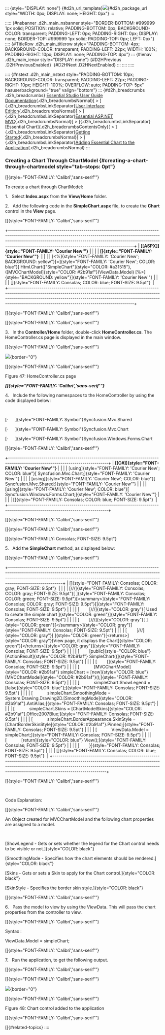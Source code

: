 ::: {style="DISPLAY: none"}
[](ms-xhelp:///?Id=d2h_url_template){#d2h_url_template}![](!package_url!){#d2h_package_url style="WIDTH: 0px; DISPLAY: none; HEIGHT: 0px"}
:::

::::: {#nsbanner .d2h_main_nsbanner style="BORDER-BOTTOM: #999999 1px solid; POSITION: relative; PADDING-BOTTOM: 0px; BACKGROUND-COLOR: transparent; PADDING-LEFT: 0px; PADDING-RIGHT: 0px; DISPLAY: none; BORDER-TOP: #999999 1px solid; PADDING-TOP: 0px; LEFT: 0px"}
:::: {#TitleRow .d2h_main_titlerow style="PADDING-BOTTOM: 4px; BACKGROUND-COLOR: transparent; PADDING-LEFT: 22px; WIDTH: 100%; PADDING-RIGHT: 10px; DISPLAY: none; PADDING-TOP: 4px"}
::: {#ienav .d2h_main_ienav style="DISPLAY: none"}
[](ms-xhelp:///?Id=29a40025-d817-403d-8ff4-d47d0ac3f692){#D2HPrevious .D2HPreviousEnabled}  [](ms-xhelp:///?Id=a0bc342e-ee22-4f98-bf60-2546481a9aea){#D2HNext .D2HNextEnabled}
:::
::::
:::::

:::: {#nstext .d2h_main_nstext style="PADDING-BOTTOM: 10px; BACKGROUND-COLOR: transparent; PADDING-LEFT: 22px; PADDING-RIGHT: 10px; HEIGHT: 100%; OVERFLOW: auto; PADDING-TOP: 5px" hasuserbackground="true" valign="bottom"}
::: {#d2h_breadcrumbs .d2h_breadcrumbs}
[Essential Studio User Guide Documentation](ms-xhelp:///?Id=12457748-09e3-4d74-a240-8e049cedf030){.d2h_breadcrumbsNormal}[ \> ]{.d2h_breadcrumbsLinkSeparator}[User Interface Edition](ms-xhelp:///?Id=c29296b7-531c-413b-a0ec-488ca1f7f669){.d2h_breadcrumbsNormal}[ \> ]{.d2h_breadcrumbsLinkSeparator}[Essential ASP.NET MVC](ms-xhelp:///?Id=4b14e7d1-65c4-4f67-b1aa-2c37709905a5){.d2h_breadcrumbsNormal}[ \> ]{.d2h_breadcrumbsLinkSeparator}[Essential Chart]{.d2h_breadcrumbsContentsOnly}[ \> ]{.d2h_breadcrumbsLinkSeparator}[Getting Started](ms-xhelp:///?Id=30fbb064-4c5c-425c-8c35-28b16d94c58d){.d2h_breadcrumbsNormal}[ \> ]{.d2h_breadcrumbsLinkSeparator}[Adding Essential Chart to the Application](ms-xhelp:///?Id=e0c4d55f-b8db-4833-b317-501af9caf88a){.d2h_breadcrumbsNormal}
:::

### Creating a Chart Through ChartModel {#creating-a-chart-through-chartmodel style="tab-stops: 0pt"}

[]{style="FONT-FAMILY: 'Calibri','sans-serif'"} 

To create a chart through ChartModel:

1.   Select **Index.aspx** from the **View/Home** folder.

2.   Add the following code in the **SimpleChart.aspx** file, to create the **Chart** control in the **View** page.

[]{style="FONT-FAMILY: 'Calibri','sans-serif'"} 

+---------------------------------------------------------------------------------------------------------------------------------------------------------------------------------------------------------------------------------------------------------------------------------------------------------+
| **[\[ASPX\]]{style="FONT-FAMILY: 'Courier New'"}**                                                                                                                                                                                                                                                      |
|                                                                                                                                                                                                                                                                                                         |
| **[]{style="FONT-FAMILY: 'Courier New'"}**                                                                                                                                                                                                                                                              |
|                                                                                                                                                                                                                                                                                                         |
| [\<%]{style="FONT-FAMILY: 'Courier New'; BACKGROUND: yellow"}[=]{style="FONT-FAMILY: 'Courier New'; COLOR: blue"}[ Html.Chart([\"SimpleChart\"]{style="COLOR: #a31515"},([MVCChartModel]{style="COLOR: #2b91af"})ViewData.Model) [%\>]{style="BACKGROUND: yellow"}]{style="FONT-FAMILY: 'Courier New'"} |
|                                                                                                                                                                                                                                                                                                         |
| []{style="FONT-FAMILY: Consolas; COLOR: blue; FONT-SIZE: 9.5pt"}                                                                                                                                                                                                                                        |
+---------------------------------------------------------------------------------------------------------------------------------------------------------------------------------------------------------------------------------------------------------------------------------------------------------+

[]{style="FONT-FAMILY: 'Calibri','sans-serif'"} 

[]{style="FONT-FAMILY: 'Calibri','sans-serif'"} 

3.   In the **Controller/Home** folder, double-click **HomeController.cs**. The HomeController.cs page is displayed in the main window.

[]{style="FONT-FAMILY: 'Calibri','sans-serif'"} 

![](ImagesExt/image69_55.png){border="0"}

[]{style="FONT-FAMILY: 'Calibri','sans-serif'"} 

Figure 47: HomeController.cs page

***[]{style="FONT-FAMILY: 'Calibri','sans-serif'"}*** 

4.   Include the following namespaces to the HomeController by using the code displayed below:

 

[·      ]{style="FONT-FAMILY: Symbol"}Syncfusion.Mvc.Shared

[·      ]{style="FONT-FAMILY: Symbol"}Syncfusion.Mvc.Chart

[·      ]{style="FONT-FAMILY: Symbol"}Syncfusion.Windows.Forms.Chart

[]{style="FONT-FAMILY: 'Calibri','sans-serif'"} 

+--------------------------------------------------------------------------------------------------------------------------------+
| **[\[C#\]]{style="FONT-FAMILY: 'Courier New'"}**                                                                               |
|                                                                                                                                |
| [using]{style="FONT-FAMILY: 'Courier New'; COLOR: blue"}[ Syncfusion.Mvc.Chart;]{style="FONT-FAMILY: 'Courier New'"}           |
|                                                                                                                                |
| [using]{style="FONT-FAMILY: 'Courier New'; COLOR: blue"}[ Syncfusion.Mvc.Shared;]{style="FONT-FAMILY: 'Courier New'"}          |
|                                                                                                                                |
| [using]{style="FONT-FAMILY: 'Courier New'; COLOR: blue"}[ Syncfusion.Windows.Forms.Chart;]{style="FONT-FAMILY: 'Courier New'"} |
|                                                                                                                                |
| []{style="FONT-FAMILY: Consolas; COLOR: blue; FONT-SIZE: 9.5pt"}                                                               |
+--------------------------------------------------------------------------------------------------------------------------------+

[]{style="FONT-FAMILY: 'Calibri','sans-serif'"} 

[]{style="FONT-FAMILY: 'Calibri','sans-serif'"} 

[]{style="FONT-FAMILY: Consolas; FONT-SIZE: 9.5pt"} 

5.   Add the **SimpleChart** method, as displayed below:

[]{style="FONT-FAMILY: 'Calibri','sans-serif'"} 

+---------------------------------------------------------------------------------------------------------------------------------------------------------------------------------------------------------------------------------------------------------------------+
| []{style="FONT-FAMILY: Consolas; COLOR: gray; FONT-SIZE: 9.5pt"}                                                                                                                                                                                                    |
|                                                                                                                                                                                                                                                                     |
| [///]{style="FONT-FAMILY: Consolas; COLOR: gray; FONT-SIZE: 9.5pt"}[ ]{style="FONT-FAMILY: Consolas; COLOR: green; FONT-SIZE: 9.5pt"}[\<summary\>]{style="FONT-FAMILY: Consolas; COLOR: gray; FONT-SIZE: 9.5pt"}[]{style="FONT-FAMILY: Consolas; FONT-SIZE: 9.5pt"} |
|                                                                                                                                                                                                                                                                     |
| [        [///]{style="COLOR: gray"}[ Used to create the simple chart ]{style="COLOR: green"}]{style="FONT-FAMILY: Consolas; FONT-SIZE: 9.5pt"}                                                                                                                      |
|                                                                                                                                                                                                                                                                     |
| [        [///]{style="COLOR: gray"}[ ]{style="COLOR: green"}[\</summary\>]{style="COLOR: gray"}]{style="FONT-FAMILY: Consolas; FONT-SIZE: 9.5pt"}                                                                                                                   |
|                                                                                                                                                                                                                                                                     |
| [        [///]{style="COLOR: gray"}[ ]{style="COLOR: green"}[\<returns\>]{style="COLOR: gray"}[View page, it displays the Chart]{style="COLOR: green"}[\</returns\>]{style="COLOR: gray"}]{style="FONT-FAMILY: Consolas; FONT-SIZE: 9.5pt"}                         |
|                                                                                                                                                                                                                                                                     |
| [        [public]{style="COLOR: blue"} [ActionResult]{style="COLOR: #2b91af"} SimpleChart()]{style="FONT-FAMILY: Consolas; FONT-SIZE: 9.5pt"}                                                                                                                       |
|                                                                                                                                                                                                                                                                     |
| [        {]{style="FONT-FAMILY: Consolas; FONT-SIZE: 9.5pt"}                                                                                                                                                                                                        |
|                                                                                                                                                                                                                                                                     |
| [            [MVCChartModel]{style="COLOR: #2b91af"} simpleChart = [new]{style="COLOR: blue"} [MVCChartModel]{style="COLOR: #2b91af"}();]{style="FONT-FAMILY: Consolas; FONT-SIZE: 9.5pt"}                                                                          |
|                                                                                                                                                                                                                                                                     |
| [            simpleChart.ShowLegend = [false]{style="COLOR: blue"};]{style="FONT-FAMILY: Consolas; FONT-SIZE: 9.5pt"}                                                                                                                                               |
|                                                                                                                                                                                                                                                                     |
| [            simpleChart.SmoothingMode = System.Drawing.Drawing2D.[SmoothingMode]{style="COLOR: #2b91af"}.AntiAlias;]{style="FONT-FAMILY: Consolas; FONT-SIZE: 9.5pt"}                                                                                              |
|                                                                                                                                                                                                                                                                     |
| [            simpleChart.Skins = [ChartModelSkins]{style="COLOR: #2b91af"}.Office2007Blue;]{style="FONT-FAMILY: Consolas; FONT-SIZE: 9.5pt"}                                                                                                                        |
|                                                                                                                                                                                                                                                                     |
| [            simpleChart.BorderAppearance.SkinStyle = [ChartBorderSkinStyle]{style="COLOR: #2b91af"}.Pinned;]{style="FONT-FAMILY: Consolas; FONT-SIZE: 9.5pt"}                                                                                                      |
|                                                                                                                                                                                                                                                                     |
| [            ViewData.Model = simpleChart;]{style="FONT-FAMILY: Consolas; FONT-SIZE: 9.5pt"}                                                                                                                                                                        |
|                                                                                                                                                                                                                                                                     |
| [            [return]{style="COLOR: blue"} View();]{style="FONT-FAMILY: Consolas; FONT-SIZE: 9.5pt"}                                                                                                                                                                |
|                                                                                                                                                                                                                                                                     |
| [        }]{style="FONT-FAMILY: Consolas; FONT-SIZE: 9.5pt"}                                                                                                                                                                                                        |
|                                                                                                                                                                                                                                                                     |
| []{style="FONT-FAMILY: Consolas; COLOR: blue; FONT-SIZE: 9.5pt"}                                                                                                                                                                                                    |
+---------------------------------------------------------------------------------------------------------------------------------------------------------------------------------------------------------------------------------------------------------------------+

[]{style="FONT-FAMILY: 'Calibri','sans-serif'"} 

 

Code Explanation:

[]{style="FONT-FAMILY: 'Calibri','sans-serif'"} 

An Object created for MVCChartModel and the following chart properties are assigned to a model.

 

[ShowLegend - Gets or sets whether the legend for the Chart control needs to be visible or not.]{style="COLOR: black"}

[SmoothingMode - Specifies how the chart elements should be rendered.]{style="COLOR: black"}

[Skins - Gets or sets a Skin to apply for the Chart control.]{style="COLOR: black"}

[SkinStyle - Specifies the border skin style.]{style="COLOR: black"}

[]{style="FONT-FAMILY: 'Calibri','sans-serif'"} 

6.   Pass the model to view by using the ViewData. This will pass the chart properties from the controller to view.

[]{style="FONT-FAMILY: 'Calibri','sans-serif'"} 

Syntax :

ViewData.Model = simpleChart;

[]{style="FONT-FAMILY: 'Calibri','sans-serif'"} 

7.   Run the application, to get the following output.

[]{style="FONT-FAMILY: 'Calibri','sans-serif'"} 

[]{style="FONT-FAMILY: 'Calibri','sans-serif'"} 

![](ImagesExt/image69_54.png){border="0"}

[]{style="FONT-FAMILY: 'Calibri','sans-serif'"} 

Figure 48: Chart control added to the application

[]{style="FONT-FAMILY: 'Calibri','sans-serif'"} 

[]{#related-topics}
::::
